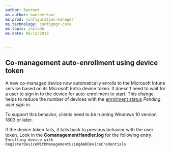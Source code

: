 ```yaml
---
author: Banreet
ms.author: banreetkaur
ms.prod: configuration-manager
ms.technology: configmgr-core
ms.topic: include
ms.date: 06/12/2019


---
```


## <a name="bkmk_comgmt"></a> Co-management auto-enrollment using device token

<!--4454491-->

A new co-managed device now automatically enrolls to the Microsoft Intune service based on its Microsoft Entra device token. It doesn't need to wait for a user to sign in to the device for auto-enrollment to start. This change helps to reduce the number of devices with the [enrollment status](../../../../../comanage/how-to-monitor.md#co-management-enrollment-status) *Pending user sign in*.

To support this behavior, clients need to be running Windows 10 version 1803 or later.

If the device token fails, it falls back to previous behavior with the user token. Look in the **ComanagementHandler.log** for the following entry:
`Enrolling device with RegisterDeviceWithManagementUsingAADDeviceCredentials`
